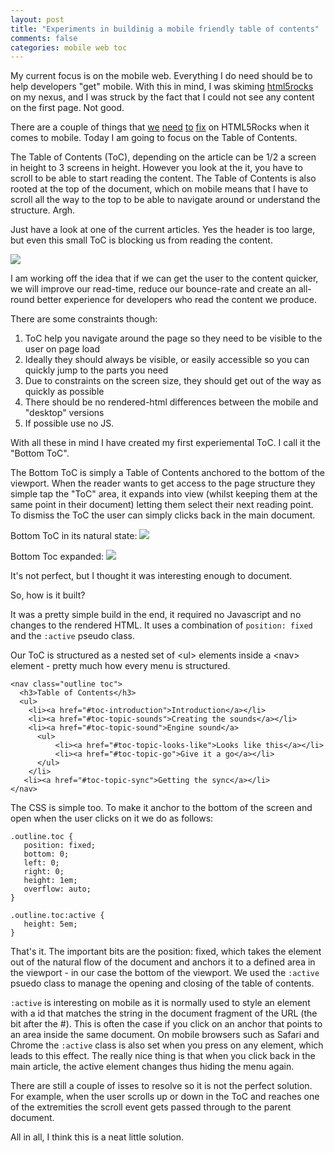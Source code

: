 ```yaml
---
layout: post
title: "Experiments in buildinig a mobile friendly table of contents"
comments: false
categories: mobile web toc
---
```

My current focus is on the mobile web.  Everything I do need should be to help developers "get" mobile.  With this in mind, I was skiming [html5rocks](http://html5rocks.com) on my nexus, and I was struck by the fact that I could not see any content on the first page.  Not good.

There are a couple of things that [we](https://github.com/html5rocks/www.html5rocks.com/issues/392) [need](https://github.com/html5rocks/www.html5rocks.com/issues/390) [to](https://github.com/html5rocks/www.html5rocks.com/issues/386) [fix](https://github.com/html5rocks/www.html5rocks.com/issues/384) on HTML5Rocks when it comes to mobile.  Today I am going to focus on the Table of Contents. 

The Table of Contents (ToC), depending on the article can be 1/2 a screen in height to 3 screens in height. However you look at the it, you have to scroll to be able to start reading the content. The Table of Contents is also rooted at the top of the document, which on mobile means that I have to scroll all the way to the top to be able to navigate around or understand the structure.  Argh.

Just have a look at one of the current articles. Yes the header is too large, but even this small ToC is blocking us from reading the content.

<img src="/images/tocbad.png">

I am working off the idea that if we can get the user to the content quicker, we will improve our read-time, reduce our bounce-rate and create an all-round better experience for developers who read the content we produce.

There are some constraints though:

1.  ToC help you navigate around the page so they need to be visible to the user on page load
2.  Ideally they should always be visible, or easily accessible so you can quickly jump to the parts you need
3.  Due to constraints on the screen size, they should get out of the way as quickly as possible
4.  There should be no rendered-html differences between the mobile and "desktop" versions
5.  If possible use no JS.

With all these in mind I have created my first experiemental ToC. I call it the "Bottom ToC".

The Bottom ToC is simply a Table of Contents anchored to the bottom of the viewport.  When the reader wants to get access to the page structure they simple tap the "ToC" area, it expands into view (whilst keeping them at the same point in their document) letting them select their next reading point.  To dismiss the ToC the user can simply clicks back in the main document.

Bottom ToC in its natural state:
<img src="/images/tocbetter-collapsed.png">

Bottom Toc expanded:
<img src="/images/tocbetter.png">

It's not perfect, but I thought it was interesting enough to document.

So, how is it built?

It was a pretty simple build in the end, it required no Javascript and no changes to the rendered HTML.  It uses a combination of `position: fixed` and the `:active` pseudo class.

Our ToC is structured as a nested set of &lt;ul&gt; elements inside a &lt;nav&gt; element - pretty much how every menu is structured.

    <nav class="outline toc">
      <h3>Table of Contents</h3>
      <ul>
        <li><a href="#toc-introduction">Introduction</a></li>
        <li><a href="#toc-topic-sounds">Creating the sounds</a></li>
        <li><a href="#toc-topic-sound">Engine sound</a>
          <ul>
              <li><a href="#toc-topic-looks-like">Looks like this</a></li>
              <li><a href="#toc-topic-go">Give it a go</a></li>
          </ul>
        </li>
       <li><a href="#toc-topic-sync">Getting the sync</a></li>
    </nav>

The CSS is simple too.  To make it anchor to the bottom of the screen and open when the user clicks on it we do as follows:

    .outline.toc {
       position: fixed;
       bottom: 0;
       left: 0;
       right: 0;
       height: 1em;
       overflow: auto;
    }
    
    .outline.toc:active {
       height: 5em;
    }

That's it.  The important bits are the position: fixed, which takes the element out of the natural flow of the document and anchors it to a defined area in the viewport - in our case the bottom of the viewport.  We used the `:active` psuedo class to manage the opening and closing of the table of contents.

`:active` is interesting on mobile as it is normally used to style an element with a id that matches the string in the document fragment of the URL (the bit after the #).  This is often the case if you click on an anchor that points to an area inside the same document.  On mobile browsers such as Safari and Chrome the `:active` class is also set when you press on any element, which leads to this effect.  The really nice thing is that when you click back in the main article, the active element changes thus hiding the menu again.

There are still a couple of isses to resolve so it is not the perfect solution.  For example, when the user scrolls up or down in the ToC and reaches one of the extremities the scroll event gets passed through to the parent document.

All in all, I think this is a neat little solution.
